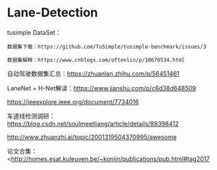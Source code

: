 # Lane-Detection
tusimple DataSet：

	数据集下载：https://github.com/TuSimple/tusimple-benchmark/issues/3
	
	数据集解释：https://www.cnblogs.com/oftenlin/p/10670534.html

自动驾驶数据集汇总：https://zhuanlan.zhihu.com/p/56451461

LaneNet + H-Net解读：https://www.jianshu.com/p/c6d38d648509

https://ieeexplore.ieee.org/document/7734016

车道线检测调研：https://blog.csdn.net/soulmeetliang/article/details/89398412

http://www.zhuanzhi.ai/topic/2001319504370995/awesome

论文合集：<http://homes.esat.kuleuven.be/~konijn/publications/pub.html#tag2017
